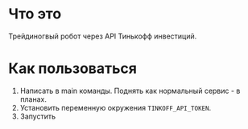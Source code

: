 # Что это
Трейдиногвый робот через API Тинькофф инвестиций.

# Как пользоваться

1. Написать в main команды. Поднять как нормальный сервис - в планах.
2. Установить переменную окружения `TINKOFF_API_TOKEN`.
3. Запустить